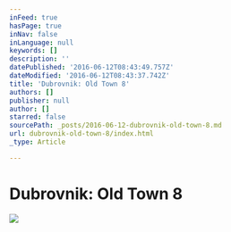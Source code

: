 ```yaml
---
inFeed: true
hasPage: true
inNav: false
inLanguage: null
keywords: []
description: ''
datePublished: '2016-06-12T08:43:49.757Z'
dateModified: '2016-06-12T08:43:37.742Z'
title: 'Dubrovnik: Old Town 8'
authors: []
publisher: null
author: []
starred: false
sourcePath: _posts/2016-06-12-dubrovnik-old-town-8.md
url: dubrovnik-old-town-8/index.html
_type: Article

---
```

# Dubrovnik: Old Town 8
![](https://the-grid-user-content.s3-us-west-2.amazonaws.com/5f04592b-e6f5-4dac-9390-ca7192309b8f.jpg)